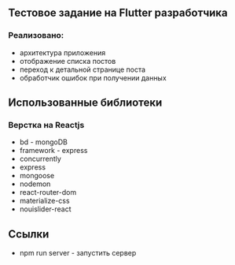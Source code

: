 ## Тестовое задание на Flutter разработчика
### Реализовано:
- архитектура приложения
- отображение списка постов
- переход к детальной странице поста
- обработчик ошибок при получении данных

## Использованные библиотеки
### Верстка на Reactjs
- bd - mongoDB
- framework - express
- concurrently
- express 
- mongoose 
- nodemon
- react-router-dom
- materialize-css
- nouislider-react

## Ссылки
- npm run server - запустить сервер

